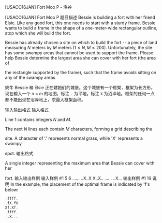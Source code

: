 



[USACO16JAN] Fort Moo P - 洛谷














[USACO16JAN] Fort Moo P
题目描述
Bessie is building a fort with her friend Elsie. Like any good fort, this one needs to start with a sturdy frame. Bessie wants to build a frame in the shape of a one-meter-wide rectangular outline, atop which she will build the fort.


Bessie has already chosen a site on which to build the fort -- a piece of land measuring $N$ meters by $M$ meters ($1 \leq N, M \leq 200$). Unfortunately, the  site has some swampy areas that cannot be used to support the frame.  Please help Bessie determine the largest area she can cover with her fort (the area of

the rectangle supported by the frame), such that the frame avoids sitting on any of the swampy areas.

奶牛 Bessie 和 Elsie 正在建她们的城堡。这个城堡有一个框架，框架为长方形。现在输入一个 $n \times m$ 的地图，标注 `.` 为平地，标注 `X` 为沼泽地。框架的任何一点都不能出现在沼泽地上，求最大框架面积。

输入输出格式
输入格式

Line 1 contains integers $N$ and $M$.


The next $N$ lines each contain $M$ characters, forming a grid describing the

site.  A character of '.' represents normal grass, while 'X' represents a swampy

spot.
输出格式

A single integer representing the maximum area that Bessie can cover with her

fort.
输入输出样例
输入样例 #1
5 6
......
..X..X
X..X..
......
..X...
输出样例 #1
16
说明
In the example, the placement of the optimal frame is indicated by 'f's below:

```cpp
.ffff.
.fX.fX
Xf.Xf.
.ffff.
..X...
```






